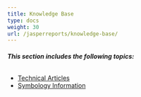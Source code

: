 ```yaml
---
title: Knowledge Base
type: docs
weight: 30
url: /jasperreports/knowledge-base/
---
```


###### **This section includes the following topics:** 
- [Technical Articles](/barcode/jasperreports/technical-articles-html/)
- [Symbology Information](/barcode/jasperreports/symbology-information-html/)
